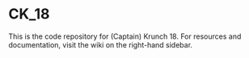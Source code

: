 CK_18
=====

This is the code repository for (Captain) Krunch 18. For resources and documentation, visit the wiki on the right-hand sidebar.
